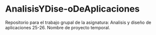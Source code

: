 # AnalisisYDise-oDeAplicaciones
Repositorio para el trabajo grupal de la asignatura: Analisis y diseño de aplicaciones 25-26. Nombre de proyecto temporal.

